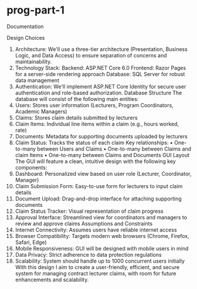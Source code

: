 # prog-part-1
Documentation

Design Choices
1.	Architecture: We'll use a three-tier architecture (Presentation, Business Logic, and Data Access) to ensure separation of concerns and maintainability.
2.	Technology Stack: 
Backend: ASP.NET Core 6.0
Frontend: Razor Pages for a server-side rendering approach
Database: SQL Server for robust data management
3.	Authentication: We'll implement ASP.NET Core Identity for secure user authentication and role-based authorization.
Database Structure
The database will consist of the following main entities:
1.	Users: Stores user information (Lecturers, Program Coordinators, Academic Managers)
2.	Claims: Stores claim details submitted by lecturers
3.	Claim Items: Individual line items within a claim (e.g., hours worked, rate)
4.	Documents: Metadata for supporting documents uploaded by lecturers
5.	Claim Status: Tracks the status of each claim
Key relationships:
•	One-to-many between Users and Claims
•	One-to-many between Claims and claim Items
•	One-to-many between Claims and Documents
GUI Layout
The GUI will feature a clean, intuitive design with the following key components:
1.	Dashboard: Personalized view based on user role (Lecturer, Coordinator, Manager)
2.	Claim Submission Form: Easy-to-use form for lecturers to input claim details
3.	Document Upload: Drag-and-drop interface for attaching supporting documents
4.	Claim Status Tracker: Visual representation of claim progress
5.	Approval Interface: Streamlined view for coordinators and managers to review and approve claims
Assumptions and Constraints
1.	Internet Connectivity: Assumes users have reliable internet access
2.	Browser Compatibility: Targets modern web browsers (Chrome, Firefox, Safari, Edge)
3.	Mobile Responsiveness: GUI will be designed with mobile users in mind
4.	Data Privacy: Strict adherence to data protection regulations
5.	Scalability: System should handle up to 1000 concurrent users initially
With this design I aim to create a user-friendly, efficient, and secure system for managing contract lecturer claims, with room for future enhancements and scalability.
